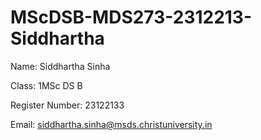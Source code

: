 # MScDSB-MDS273-2312213-Siddhartha
Name: Siddhartha Sinha

Class: 1MSc DS B

Register Number: 23122133

Email: siddhartha.sinha@msds.christuniversity.in

